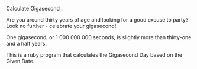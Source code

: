 Calculate Gigasecond :

 Are you around thirty years of age and looking for a good excuse to party? Look no further - celebrate your gigasecond!

One gigasecond, or 1 000 000 000 seconds, is slightly more than thirty-one and a half years.

This is a ruby program that calculates the Gigasecond Day based on the Given Date.

